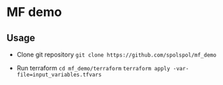 # MF demo

## Usage

* Clone git repository
`git clone https://github.com/spolspol/mf_demo`

* Run terraform
`cd mf_demo/terraform`
`terraform apply -var-file=input_variables.tfvars`
